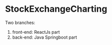 # StockExchangeCharting

Two branches:
1. front-end: ReactJs part
2. back-end: Java Springboot part
